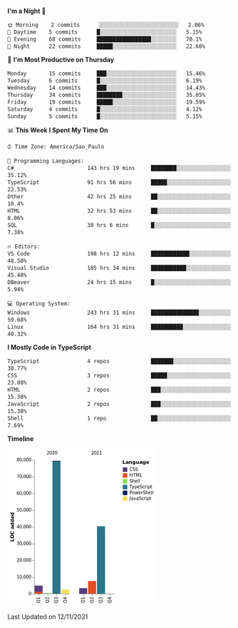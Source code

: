 <!--START_SECTION:waka-->
**I'm a Night 🦉** 

```text
🌞 Morning    2 commits      ░░░░░░░░░░░░░░░░░░░░░░░░░   2.06% 
🌆 Daytime    5 commits      █░░░░░░░░░░░░░░░░░░░░░░░░   5.15% 
🌃 Evening    68 commits     █████████████████░░░░░░░░   70.1% 
🌙 Night      22 commits     █████░░░░░░░░░░░░░░░░░░░░   22.68%

```
📅 **I'm Most Productive on Thursday** 

```text
Monday       15 commits     ███░░░░░░░░░░░░░░░░░░░░░░   15.46% 
Tuesday      6 commits      █░░░░░░░░░░░░░░░░░░░░░░░░   6.19% 
Wednesday    14 commits     ███░░░░░░░░░░░░░░░░░░░░░░   14.43% 
Thursday     34 commits     ████████░░░░░░░░░░░░░░░░░   35.05% 
Friday       19 commits     █████░░░░░░░░░░░░░░░░░░░░   19.59% 
Saturday     4 commits      █░░░░░░░░░░░░░░░░░░░░░░░░   4.12% 
Sunday       5 commits      █░░░░░░░░░░░░░░░░░░░░░░░░   5.15%

```


📊 **This Week I Spent My Time On** 

```text
⌚︎ Time Zone: America/Sao_Paulo

💬 Programming Languages: 
C#                       143 hrs 19 mins     ████████░░░░░░░░░░░░░░░░░   35.12% 
TypeScript               91 hrs 56 mins      █████░░░░░░░░░░░░░░░░░░░░   22.53% 
Other                    42 hrs 25 mins      ██░░░░░░░░░░░░░░░░░░░░░░░   10.4% 
HTML                     32 hrs 53 mins      ██░░░░░░░░░░░░░░░░░░░░░░░   8.06% 
SQL                      30 hrs 6 mins       █░░░░░░░░░░░░░░░░░░░░░░░░   7.38%

🔥 Editors: 
VS Code                  198 hrs 12 mins     ████████████░░░░░░░░░░░░░   48.58% 
Visual Studio            185 hrs 34 mins     ███████████░░░░░░░░░░░░░░   45.48% 
DBeaver                  24 hrs 15 mins      █░░░░░░░░░░░░░░░░░░░░░░░░   5.94%

💻 Operating System: 
Windows                  243 hrs 31 mins     ███████████████░░░░░░░░░░   59.68% 
Linux                    164 hrs 31 mins     ██████████░░░░░░░░░░░░░░░   40.32%

```

**I Mostly Code in TypeScript** 

```text
TypeScript               4 repos             ███████░░░░░░░░░░░░░░░░░░   30.77% 
CSS                      3 repos             █████░░░░░░░░░░░░░░░░░░░░   23.08% 
HTML                     2 repos             ███░░░░░░░░░░░░░░░░░░░░░░   15.38% 
JavaScript               2 repos             ███░░░░░░░░░░░░░░░░░░░░░░   15.38% 
Shell                    1 repo              ██░░░░░░░░░░░░░░░░░░░░░░░   7.69%

```


**Timeline**

![Chart not found](https://raw.githubusercontent.com/jonhoffmam/jonhoffmam/master/charts/bar_graph.png) 


 Last Updated on 12/11/2021
<!--END_SECTION:waka-->
